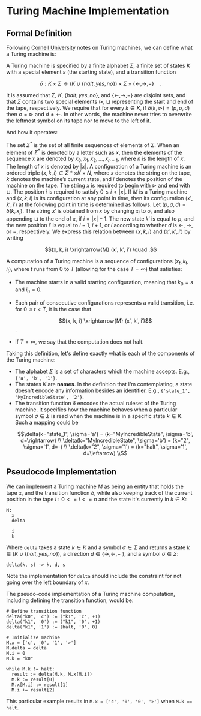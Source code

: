 # Turing Machine Implementation

## Formal Definition

Following
[Cornell University](https://www.cs.cornell.edu/courses/cs4820/2018sp/handouts/turingm.pdf)
notes on Turing machines, we can define what a Turing machine is:

A Turing machine is specified by a finite alphabet $\Sigma$, a finite set of states
$K$ with a special element $s$ (the starting state), and a transition function

```math
\delta : K \times \Sigma \rightarrow (K \cup \{halt, yes, no\}) \times \Sigma \times \{\leftarrow, \rightarrow, −\} \quad .
```

It is assumed that $\Sigma$, $K$, $`\{halt,yes,no\}`$, and $`\{\leftarrow, \rightarrow, −\}`$ are disjoint sets,
and that $\Sigma$ contains two special elements $\vartriangleright$, $\sqcup$
representing the start and end of the tape, respectively. We require that for every
$k \in K$, if $\delta(k, \vartriangleright) = (p, \sigma, d)$ then $\sigma = \vartriangleright$
and $d \neq \leftarrow$. In other words, the machine never tries to overwrite the
leftmost symbol on its tape nor to move to the left of it.

And how it operates:

The set $\Sigma^\ast$ is the set of all finite sequences of elements of $\Sigma$. When
an element of $\Sigma^\ast$ is denoted by a letter such as $x$, then the elements of the
sequence $x$ are denoted by $x_0, x_1, x_2, . . . , x_{n−1}$, where $n$ is the length of $x$.
The length of $x$ is denoted by $|x|$. A configuration of a Turing machine is an ordered
triple $(x, k, i) \in \Sigma \ast \times K \times N$, where $x$ denotes the string on the
tape, $k$ denotes the machine’s current state, and $i$ denotes the position of the
machine on the tape. The string $x$ is required to begin with $\vartriangleright$ and end with
$\sqcup$. The position $i$ is required to satisfy $0 ≤ i < |x|$.
If $M$ is a Turing machine and $(x, k, i)$ is its configuration at any point in time, then
its configuration $(x′, k′, i′)$ at the following point in time is determined as follows. Let
$(p, \sigma, d) = \delta(k, x_i)$. The string $x′$ is obtained from $x$ by changing $x_i$
to $\sigma$, and also appending $\sqcup$ to the end of $x$, if $i = |x| − 1$. The new
state $k′$ is equal to $p$, and the new position $i′$ is equal to $i − 1$, $i + 1$, or $i$
according to whether $d$ is $\leftarrow$, $\rightarrow$, or $−$, respectively. We express
this relation between $(x, k, i)$ and $(x′, k′, i′)$ by writing

```math
(x, k, i) \xrightarrow{M} (x′, k′, i′) \quad .
```

A computation of a Turing machine is a sequence of configurations $(x_t, k_t, i_t)$,
where $t$ runs from $0$ to $T$ (allowing for the case $T = \infty$) that satisfies:

- The machine starts in a valid starting configuration, meaning that $k_0 = s$ and $i_0 = 0$.
- Each pair of consecutive configurations represents a valid transition, i.e. for $0 ≤ t < T$,
  it is the case that

  $$(x, k, i) \xrightarrow{M} (x′, k′, i′)$$.

- If $T = \infty$, we say that the computation does not halt.

Taking this definition, let's define exactly what is each of the components of the Turing
machine:

- The alphabet $\Sigma$ is a set of characters which the machine accepts. E.g., `{'a', 'b', '1'}`.
- The states $K$ are **names**. In the definition that I'm contemplating, a state doesn't
  encode any information besides an identifier. E.g., `{'state_1', 'MyIncredibleState', '2'}`.
- The transition function $\delta$ encodes the actual ruleset of the Turing machine. It
  specifies how the machine behaves when a particular symbol $\sigma \in \Sigma$ is read
  when the machine is in a specific state $k \in K$. Such a mapping could be
  ```math
  \delta(k="state_1", \sigma='a') = (k="MyIncredibleState", \sigma='b', d=\rightarrow) \\
  \delta(k="MyIncredibleState", \sigma='b') = (k="2", \sigma='1', d=-) \\
  \delta(k="2", \sigma='1') = (k="halt", \sigma='1', d=\leftarrow) \\
  ```

## Pseudocode Implementation

We can implement a Turing machine $M$ as being an entity that holds the tape $x$, and the
transition function $\delta$, while also keeping track of the current position in the tape
$i:0<=i<=n$ and the state it's currently in $k \in K$:

```
M:
  x
  delta

  i
  k
```

Where `delta` takes a state $k \in K$ and a symbol $\sigma \in \Sigma$ and returns a state
$`k \in (K \cup \{halt, yes, no \} )`$, a direction $`d \in \{ \rightarrow, \leftarrow, -\ \}`$,
and a symbol $\sigma \in \Sigma$:

```
delta(k, s) -> k, d, s
```

Note the implementation for `delta` should include the constraint for not going over the
left boundary of $x$.

The pseudo-code implementation of a Turing machine computation, including defining the
transition function, would be:

```
# Define transition function
delta("k0", 'c') := ("k1", 'c', +1)
delta("k1", '0') := ("k1", '0', +1)
delta("k1", '1') := (halt, '0', 0)

# Initialize machine
M.x = ['c', '0', '1', '>']
M.delta = delta
M.i = 0
M.k = "k0"

while M.k != halt:
  result := delta(M.k, M.x[M.i])
  M.k := result[0]
  M.x[M.i] := result[1]
  M.i += result[2]
```

This particular example results in `M.x = ['c', '0', '0', '>']` when `M.k == halt`.
